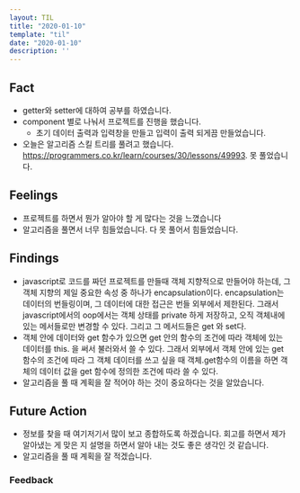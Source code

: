 ```yaml
---
layout: TIL
title: "2020-01-10"
template: "til"
date: "2020-01-10"
description: ''
---
```



## Fact  

- getter와 setter에 대하여 공부를 하였습니다.
- component 별로 나눠서 프로젝트를 진행을 했습니다.
  - 초기 데이터 출력과 입력창을 만들고 입력이 출력 되게끔 만들었습니다.
- 오늘은 알고리즘 스킬 트리를 풀려고 했습니다. <https://programmers.co.kr/learn/courses/30/lessons/49993>. 못 풀었습니다.

## Feelings  

- 프로젝트를 하면서 뭔가 알아야 할 게 많다는 것을 느꼈습니다
- 알고리즘을 풀면서 너무 힘들었습니다. 다 못 풀어서 힘들었습니다.

## Findings  

- javascript로 코드를 짜던 프로젝트를 만들때 객체 지향적으로 만들어야 하는데, 그 객체 지향의 제일 중요한 속성 중 하나가 encapsulation이다. encapsulation는 데이터의 번들링이며, 그 데이터에 대한 접근은 번들 외부에서 제한된다. 그래서 javascript에서의 oop에서는 객체 상태를 private 하게 저장하고, 오직 객체내에 있는 메서들로만 변경할 수 있다. 그리고  그 메서드들은 get 와 set다.
- 객체 안에 데이터와 get 함수가 있으면 get 안의 함수의 조건에 따라 객체에 있는 데이터를 this. 을 써서 불러와서 쓸 수 있다. 그래서 외부에서 객체 안에 있는 get 함수의 조건에 따라 그 객체 데이터를 쓰고 싶을 때 객체.get함수의 이름을 하면 객체의 데이터 값을 get 함수에 정의한 조건에 따라 쓸 수 있다.
- 알고리즘을 풀 때 계획을 잘 적어야 하는 것이 중요하다는 것을 알았습니다.

## Future Action  

- 정보를 찾을 때 여기저기서 많이 보고 종합하도록 하겠습니다. 회고를 하면서 제가 알아냈는 게 맞은 지 설명을 하면서 알아 내는 것도 좋은 생각인 것 같습니다.
- 알고리즘을 풀 때 계획을 잘 적겠습니다.

### Feedback  
